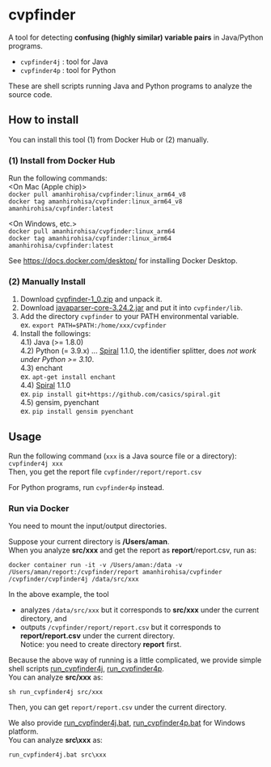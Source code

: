 # cvpfinder
A tool for detecting **confusing (highly similar) variable pairs** in Java/Python programs.
- `cvpfinder4j` : tool for Java
- `cvpfinder4p` : tool for Python

These are shell scripts running Java and Python programs to analyze the source code.

## How to install
You can install this tool (1) from Docker Hub or (2) manually.

### (1) Install from Docker Hub

Run the following commands:  
<On Mac (Apple chip)>  
`docker pull amanhirohisa/cvpfinder:linux_arm64_v8`  
`docker tag amanhirohisa/cvpfinder:linux_arm64_v8 amanhirohisa/cvpfinder:latest`

<On Windows, etc.>  
`docker pull amanhirohisa/cvpfinder:linux_arm64`  
`docker tag amanhirohisa/cvpfinder:linux_arm64 amanhirohisa/cvpfinder:latest`


See https://docs.docker.com/desktop/ for installing Docker Desktop.

### (2) Manually Install
1. Download [cvpfinder-1_0.zip](https://github.com/amanhirohisa/cvpfinder/releases/download/v1.0/cvpfinder-1_0.zip) and unpack it.
2. Download [javaparser-core-3.24.2.jar](https://repo1.maven.org/maven2/com/github/javaparser/javaparser-core/3.24.2/javaparser-core-3.24.2.jar) and put it into `cvpfinder/lib`.
3. Add the directory `cvpfinder` to your PATH environmental variable.  
ex. `export PATH=$PATH:/home/xxx/cvpfinder`
4. Install the followings:  
  4.1) Java (>= 1.8.0)  
  4.2) Python (= 3.9.x) ... [Spiral](https://github.com/casics/spiral) 1.1.0, the identifier splitter, does *not work under Python >= 3.10*.<br>
  4.3) enchant  
  ex. `apt-get install enchant`  
  4.4) [Spiral](https://github.com/casics/spiral) 1.1.0  
  ex. `pip install git+https://github.com/casics/spiral.git`  
  4.5) gensim, pyenchant  
  ex. `pip install gensim pyenchant`

##  Usage
Run the following command (`xxx` is a Java source file or a directory):  
`cvpfinder4j xxx`  
Then, you get the report file `cvpfinder/report/report.csv`

For Python programs, run `cvpfinder4p` instead.

### Run via Docker
You need to mount the input/output directories.  

Suppose your current directory is **/Users/aman**.<br>
When you analyze **src/xxx** and get the report as **report**/report.csv, run as:

`docker container run -it -v /Users/aman:/data -v /Users/aman/report:/cvpfinder/report amanhirohisa/cvpfinder /cvpfinder/cvpfinder4j /data/src/xxx`

In the above example, the tool
- analyzes `/data/src/xxx`</span> but it corresponds to **src/xxx** under the current directory, and  
- outputs `/cvpfinder/report/report.csv` but it corresponds to **report/report.csv** under the current directory.<br>
Notice: you need to create directory **report** first.

Because the above way of running is a little complicated, we provide simple shell scripts [run_cvpfinder4j](https://raw.githubusercontent.com/amanhirohisa/cvpfinder/main/docker/run_cvpfinder4j), [run_cvpfinder4p](https://raw.githubusercontent.com/amanhirohisa/cvpfinder/main/docker/run_cvpfinder4p).  
You can analyze **src/xxx** as:

`sh run_cvpfinder4j src/xxx`

Then, you can get `report/report.csv` under the current directory.

We also provide [run_cvpfinder4j.bat](https://raw.githubusercontent.com/amanhirohisa/cvpfinder/main/docker/run_cvpfinder4j.bat), [run_cvpfinder4p.bat](https://raw.githubusercontent.com/amanhirohisa/cvpfinder/main/docker/run_cvpfinder4p.bat) for Windows platform.  
You can analyze **src\xxx** as:

`run_cvpfinder4j.bat src\xxx`
